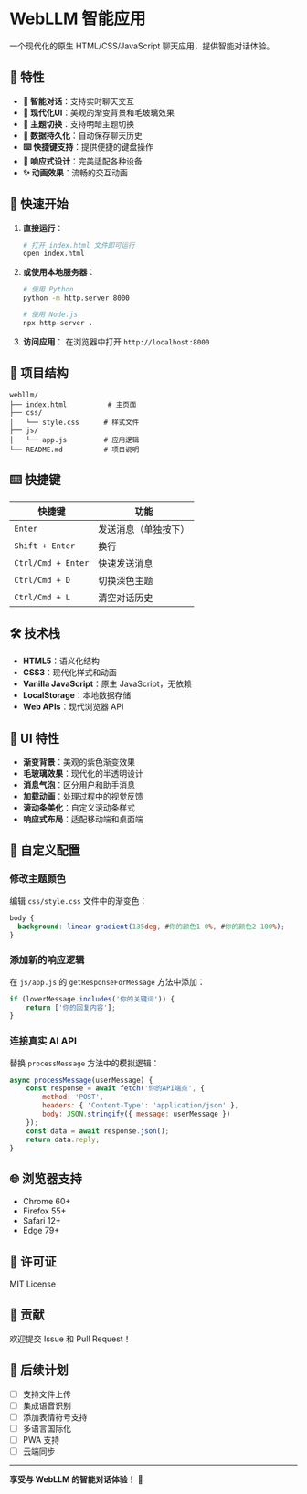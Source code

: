 # WebLLM 智能应用

一个现代化的原生 HTML/CSS/JavaScript 聊天应用，提供智能对话体验。

## 🌟 特性

- **💬 智能对话**：支持实时聊天交互
- **🎨 现代化UI**：美观的渐变背景和毛玻璃效果
- **🌙 主题切换**：支持明暗主题切换
- **💾 数据持久化**：自动保存聊天历史
- **⌨️ 快捷键支持**：提供便捷的键盘操作
- **📱 响应式设计**：完美适配各种设备
- **✨ 动画效果**：流畅的交互动画

## 🚀 快速开始

1. **直接运行**：
   ```bash
   # 打开 index.html 文件即可运行
   open index.html
   ```

2. **或使用本地服务器**：
   ```bash
   # 使用 Python
   python -m http.server 8000
   
   # 使用 Node.js
   npx http-server .
   ```

3. **访问应用**：
   在浏览器中打开 `http://localhost:8000`

## 📁 项目结构

```
webllm/
├── index.html          # 主页面
├── css/
│   └── style.css      # 样式文件
├── js/
│   └── app.js         # 应用逻辑
└── README.md          # 项目说明
```

## ⌨️ 快捷键

| 快捷键 | 功能 |
|--------|------|
| `Enter` | 发送消息（单独按下） |
| `Shift + Enter` | 换行 |
| `Ctrl/Cmd + Enter` | 快速发送消息 |
| `Ctrl/Cmd + D` | 切换深色主题 |
| `Ctrl/Cmd + L` | 清空对话历史 |

## 🛠️ 技术栈

- **HTML5**：语义化结构
- **CSS3**：现代化样式和动画
- **Vanilla JavaScript**：原生 JavaScript，无依赖
- **LocalStorage**：本地数据存储
- **Web APIs**：现代浏览器 API

## 🎨 UI 特性

- **渐变背景**：美观的紫色渐变效果
- **毛玻璃效果**：现代化的半透明设计
- **消息气泡**：区分用户和助手消息
- **加载动画**：处理过程中的视觉反馈
- **滚动条美化**：自定义滚动条样式
- **响应式布局**：适配移动端和桌面端

## 🔧 自定义配置

### 修改主题颜色

编辑 `css/style.css` 文件中的渐变色：

```css
body {
  background: linear-gradient(135deg, #你的颜色1 0%, #你的颜色2 100%);
}
```

### 添加新的响应逻辑

在 `js/app.js` 的 `getResponseForMessage` 方法中添加：

```javascript
if (lowerMessage.includes('你的关键词')) {
    return ['你的回复内容'];
}
```

### 连接真实 AI API

替换 `processMessage` 方法中的模拟逻辑：

```javascript
async processMessage(userMessage) {
    const response = await fetch('你的API端点', {
        method: 'POST',
        headers: { 'Content-Type': 'application/json' },
        body: JSON.stringify({ message: userMessage })
    });
    const data = await response.json();
    return data.reply;
}
```

## 🌐 浏览器支持

- Chrome 60+
- Firefox 55+
- Safari 12+
- Edge 79+

## 📄 许可证

MIT License

## 🤝 贡献

欢迎提交 Issue 和 Pull Request！

## 🎯 后续计划

- [ ] 支持文件上传
- [ ] 集成语音识别
- [ ] 添加表情符号支持
- [ ] 多语言国际化
- [ ] PWA 支持
- [ ] 云端同步

---

**享受与 WebLLM 的智能对话体验！** 🎉 